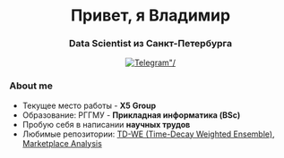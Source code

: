 <div id="header" align="center">
  <h1>Привет, я Владимир</h1>
  <h3>Data Scientist из Санкт-Петербурга</h3>
</div>

<div id="social" align="center">
  <a href="t.me/Korobans">
    <img src="https://img.shields.io/badge/Telegram-blue?style=for-the-badge&logo=telegram&logoColor="white" alt=Telegram"/>
  </a>
</div>

### About me
- Текущее место работы - **X5 Group**
- Образование: РГГМУ - **Прикладная информатика (BSc)**
- Пробую себя в написании **научных трудов**
- Любимые репозитории: [TD-WE (Time-Decay Weighted Ensemble)](https://github.com/korobans/TD-WE), [Marketplace Analysis](https://github.com/korobans/marketplace_analysis)
